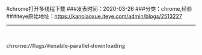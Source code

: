#chrome打开多线程下载
###发表时间：2020-03-26
###分类：chrome,经验
###iteye原始地址：<a href="https://kanpiaoxue.iteye.com/admin/blogs/2513227" target="_blank">https://kanpiaoxue.iteye.com/admin/blogs/2513227</a>

---

<div class="iteye-blog-content-contain" style="font-size: 14px;"> 
 <p>&nbsp;</p> 
 <p><span style="color: #666666; font-family: 'Open Sans', 'microsoft yahei', sans-serif; font-weight: bold; text-align: justify;">chrome://flags/#enable-parallel-downloading</span></p> 
 <p>&nbsp;</p> 
</div>
